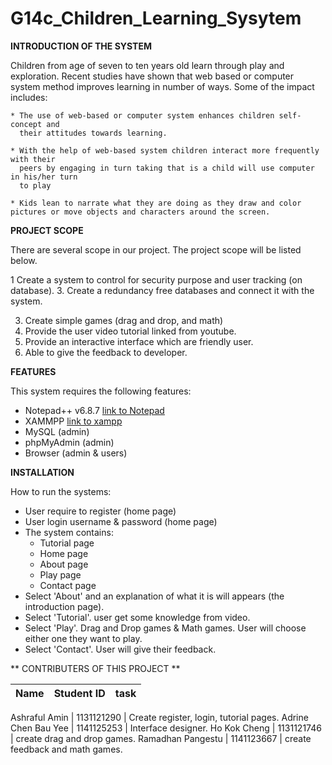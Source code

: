 ﻿# G14c_Children_Learning_Sysytem

**INTRODUCTION OF THE SYSTEM**


Children from age of seven to ten years old learn through play and exploration. Recent
studies have shown that web based or computer system method improves learning in number of
ways. Some of the impact includes:

	* The use of web-based or computer system enhances children self-concept and
	  their attitudes towards learning.

	* With the help of web-based system children interact more frequently with their
	  peers by engaging in turn taking that is a child will use computer in his/her turn
	  to play

	* Kids lean to narrate what they are doing as they draw and color pictures or move objects and characters around the screen.


**PROJECT SCOPE**


There are several scope in our project. The project scope will be listed below.


1 Create a system to control for security purpose and user tracking (on database).
3. Create a redundancy free databases and connect it with the system. 

3. Create simple games (drag and drop, and math)
4. Provide the user video tutorial linked from youtube.
5. Provide an interactive interface which are friendly user. 
6. Able to give the feedback to developer.

**FEATURES**


This system requires the following features:

 * Notepad++ v6.8.7 [link to Notepad](https://notepad-plus-plus.org/)
 * XAMMPP [link to xampp](https://www.apachefriends.org/index.html)
 * MySQL (admin)
 * phpMyAdmin (admin)
 * Browser (admin & users)



**INSTALLATION**

How to run the systems:


 * User require to register (home page)
 * User login username & password (home page)
 * The system contains:
	- Tutorial page
	- Home page
	- About page
	- Play page
	- Contact page
 * Select 'About' and an explanation of what it is will appears (the introduction page).
 * Select 'Tutorial'. user get some knowledge from video.
 * Select 'Play'. Drag and Drop games & Math games. User will choose either one they want to play.
 * Select 'Contact'. User will give their feedback.


** CONTRIBUTERS OF THIS PROJECT **

Name | Student ID | task
--------------- | ------------- | -------------

Ashraful Amin | 1131121290 | Create register, login, tutorial pages.
Adrine Chen Bau Yee | 1141125253 | Interface designer.
Ho Kok Cheng | 1131121746 | create drag and drop games.
Ramadhan Pangestu | 1141123667 | create feedback and math games. 
